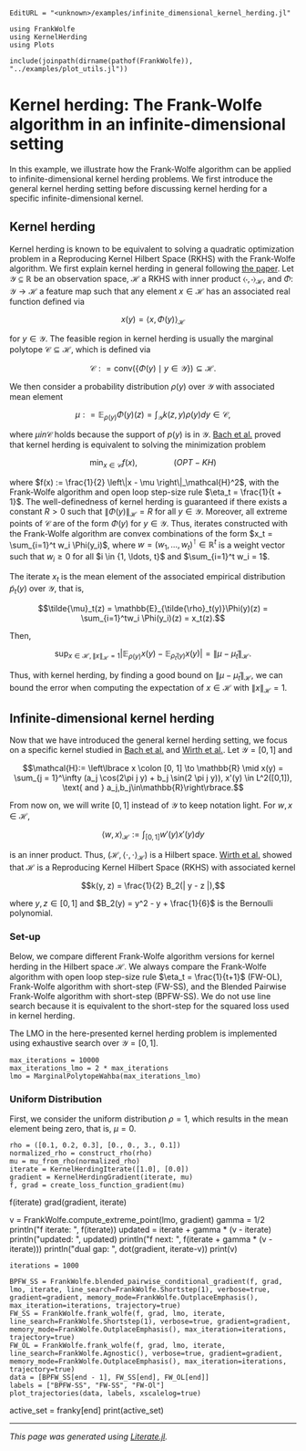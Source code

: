 ```@meta
EditURL = "<unknown>/examples/infinite_dimensional_kernel_herding.jl"
```

````@example infinite_dimensional_kernel_herding
using FrankWolfe
using KernelHerding
using Plots

include(joinpath(dirname(pathof(FrankWolfe)), "../examples/plot_utils.jl"))
````

# Kernel herding: The Frank-Wolfe algorithm in an infinite-dimensional setting

In this example, we illustrate how the Frank-Wolfe algorithm can be applied to infinite-dimensional kernel herding problems.
We first introduce the general kernel herding setting before discussing kernel herding for a specific infinite-dimensional kernel.

## Kernel herding

Kernel herding is known to be equivalent to solving a quadratic optimization problem in a
Reproducing Kernel Hilbert Space (RKHS) with the
Frank-Wolfe algorithm. We first explain kernel herding in general following [the paper](https://arxiv.org/pdf/2205.12838.pdf).
Let $\mathcal{Y} \subseteq \mathbb{R}$ be an observation space, $\mathcal{H}$ a RKHS with
inner product $\langle \cdot, \cdot \rangle_\mathcal{H}$, and
$\Phi \colon \mathcal{Y} \to \mathcal{H}$ a feature map such that any element $x\in \mathcal{H}$ has an associated real
function defined via

```math
x(y) = \langle x, \Phi(y)\rangle_\mathcal{H}
```
for $y\in \mathcal{Y}$. The feasible region in kernel herding is usually the marginal polytope $\mathcal{C}\subseteq \mathcal{H}$, which
is defined via
```math
\mathcal{C} : = \text{conv}\left(\lbrace \Phi(y) \mid y \in \mathcal{Y} \rbrace\right) \subseteq \mathcal{H}.
```
We then consider a probability distribution $\rho(y)$ over $\mathcal{Y}$ with associated mean element
```math
\mu : = \mathbb{E}_{\rho(y)} \Phi(y)(z) = \int_{\mathcal{Y}} k(z, y) \rho(y) dy \in \mathcal{C},
```
where $\mu in \mathcal{C}$ holds because the support of $p(y)$ is in $\mathcal{Y}$. [Bach et al.](https://icml.cc/2012/papers/683.pdf)
proved that kernel herding is equivalent to solving the minimization problem
```math
\min_{x\in \mathcal{C}} f(x), \qquad \qquad (OPT-KH)
```
where $f(x) := \frac{1}{2} \left\|x - \mu \right\|_\mathcal{H}^2$, with the Frank-Wolfe algorithm and open loop step-size rule
$\eta_t = \frac{1}{t + 1}$.
The well-definedness of kernel herding is guaranteed if there exists a constant $R > 0$ such that
$\|\Phi(y)\|_\mathcal{H} = R$ for all $y\in \mathcal{Y}$.
Moreover, all extreme points of $\mathcal{C}$ are of the form $\Phi(y)$ for $y\in \mathcal{Y}$. Thus, iterates constructed with the
Frank-Wolfe algorithm
are convex combinations of the form $x_t = \sum_{i=1}^t w_i \Phi(y_i)$, where $w =(w_1, \ldots, w_t)^\intercal \in \mathbb{R}^t$
is a weight
vector such that $w_i \geq 0$ for all $i \in \{1, \ldots, t}$ and $\sum_{i=1}^t w_i = 1$.

The iterate
$x_t$ is the mean element of the associated empirical distribution $\tilde{p}_t(y)$ over $\mathcal{Y}$, that is,
```math
\tilde{\mu}_t(z) = \mathbb{E}_{\tilde{\rho}_t(y)}\Phi(y)(z) = \sum_{i=1}^tw_i \Phi(y_i)(z) = x_t(z).
```
Then,
```math
\sup_{x\in \mathcal{H}, \|x\|_\mathcal{H} = 1} \lvert \mathbb{E}_{\rho (y)} x(y) - \mathbb{E}_{\tilde{\rho}_t(y)} x(y) \rvert = \|\mu - \tilde{\mu}_t\|_\mathcal{H}.
```
Thus, with kernel herding, by finding a good bound on $\|\mu - \tilde{\mu}_t\|_\mathcal{H}$, we can bound the error when computing the
expectation of $x\in \mathcal{H}$ with $\|x\|_\mathcal{H} = 1$.
## Infinite-dimensional kernel herding
Now that we have introduced the general kernel herding setting, we focus on a specific kernel studied in [Bach et al.](https://icml.cc/2012/papers/683.pdf)
and [Wirth et al.](https://arxiv.org/pdf/2205.12838.pdf).
Let $\mathcal{Y} = [0, 1]$ and
```math
\mathcal{H}:= \left\lbrace x \colon [0, 1] \to \mathbb{R} \mid x(y) = \sum_{j = 1}^\infty (a_j \cos(2\pi j y) + b_j \sin(2 \pi j y)), x'(y) \in L^2([0,1]), \text{ and } a_j,b_j\in\mathbb{R}\right\rbrace.
```
From now on, we will write $[0, 1]$ instead of $\mathcal{Y}$ to keep notation light. For $w, x \in \mathcal{H}$,
```math
\langle w, x \rangle_\mathcal{H} := \int_{[0,1]} w'(y)x'(y)dy
```
is an inner product. Thus, $(\mathcal{H}, \langle \cdot, \cdot \rangle_{\mathcal{H}})$ is a Hilbert space.
[Wirth et al.](https://arxiv.org/pdf/2205.12838.pdf) showed that $\mathcal{H}$ is a Reproducing Kernel Hilbert Space (RKHS) with
associated kernel
```math
k(y, z) = \frac{1}{2} B_2(| y - z |),
```
where $y,z\in [0, 1]$ and $B_2(y) = y^2 - y + \frac{1}{6}$ is the Bernoulli polynomial.

### Set-up
Below, we compare different Frank-Wolfe algorithm versions for kernel herding in the Hilbert space $\mathcal{H}$.
We always compare the Frank-Wolfe algorithm with open loop step-size rule $\eta_t = \frac{1}{t+1}$ (FW-OL),
Frank-Wolfe algorithm with short-step (FW-SS), and the Blended Pairwise Frank-Wolfe algorithm with short-step (BPFW-SS).
We do not use line search because it is equivalent to the short-step for the squared loss used in kernel herding.

The LMO in the here-presented kernel herding problem is implemented using exhaustive search over $\mathcal{Y} = [0, 1]$.

````@example infinite_dimensional_kernel_herding
max_iterations = 10000
max_iterations_lmo = 2 * max_iterations
lmo = MarginalPolytopeWahba(max_iterations_lmo)
````

### Uniform Distribution
First, we consider the uniform distribution $\rho = 1$, which results in the mean element being zero, that is, $\mu = 0$.

````@example infinite_dimensional_kernel_herding
rho = ([0.1, 0.2, 0.3], [0., 0., 3., 0.1])
normalized_rho = construct_rho(rho)
mu = mu_from_rho(normalized_rho)
iterate = KernelHerdingIterate([1.0], [0.0])
gradient = KernelHerdingGradient(iterate, mu)
f, grad = create_loss_function_gradient(mu)
````

f(iterate)
grad(gradient, iterate)

v = FrankWolfe.compute_extreme_point(lmo, gradient)
gamma = 1/2
println("f iterate: ", f(iterate))
updated = iterate + gamma * (v - iterate)
println("updated: ", updated)
println("f next: ", f(iterate + gamma * (v - iterate)))
println("dual gap: ", dot(gradient, iterate-v))
print(v)

````@example infinite_dimensional_kernel_herding
iterations = 1000

BPFW_SS = FrankWolfe.blended_pairwise_conditional_gradient(f, grad, lmo, iterate, line_search=FrankWolfe.Shortstep(1), verbose=true, gradient=gradient, memory_mode=FrankWolfe.OutplaceEmphasis(), max_iteration=iterations, trajectory=true)
FW_SS = FrankWolfe.frank_wolfe(f, grad, lmo, iterate, line_search=FrankWolfe.Shortstep(1), verbose=true, gradient=gradient, memory_mode=FrankWolfe.OutplaceEmphasis(), max_iteration=iterations, trajectory=true)
FW_OL = FrankWolfe.frank_wolfe(f, grad, lmo, iterate, line_search=FrankWolfe.Agnostic(), verbose=true, gradient=gradient, memory_mode=FrankWolfe.OutplaceEmphasis(), max_iteration=iterations, trajectory=true)
data = [BPFW_SS[end - 1], FW_SS[end], FW_OL[end]]
labels = ["BPFW-SS", "FW-SS", "FW-Ol"]
plot_trajectories(data, labels, xscalelog=true)
````

active_set = franky[end]
print(active_set)

---

*This page was generated using [Literate.jl](https://github.com/fredrikekre/Literate.jl).*

